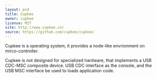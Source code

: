 ```yaml
---
layout: pid
title: Cupkee
owner: cupkee
license: MIT
site: http://www.cupkee.cn/
source: https://github.com/cupkee/cupkee/
---
```

Cupkee is a operating system, it provides a node-like envrionment on mirco-controller.

Cupkee is not designed for specialized hardware, that implements a USB CDC-MSC composite device. USB CDC interface as the console, and the USB MSC interface be used to loads application code.


